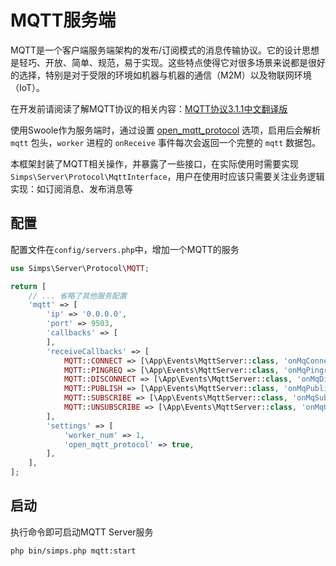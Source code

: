 # MQTT服务端

MQTT是一个客户端服务端架构的发布/订阅模式的消息传输协议。它的设计思想是轻巧、开放、简单、规范，易于实现。这些特点使得它对很多场景来说都是很好的选择，特别是对于受限的环境如机器与机器的通信（M2M）以及物联网环境（IoT）。

在开发前请阅读了解MQTT协议的相关内容：[MQTT协议3.1.1中文翻译版](https://mcxiaoke.gitbook.io/mqtt/01-introduction)

使用Swoole作为服务端时，通过设置 [open_mqtt_protocol](https://wiki.swoole.com/#/server/setting?id=open_mqtt_protocol) 选项，启用后会解析 `mqtt` 包头，`worker` 进程的 `onReceive` 事件每次会返回一个完整的 `mqtt` 数据包。

本框架封装了MQTT相关操作，并暴露了一些接口，在实际使用时需要实现`Simps\Server\Protocol\MqttInterface`，用户在使用时应该只需要关注业务逻辑实现：如订阅消息、发布消息等

## 配置

配置文件在`config/servers.php`中，增加一个MQTT的服务

```php
use Simps\Server\Protocol\MQTT;

return [
    // ... 省略了其他服务配置
    'mqtt' => [
        'ip' => '0.0.0.0',
        'port' => 9503,
        'callbacks' => [
        ],
        'receiveCallbacks' => [
            MQTT::CONNECT => [\App\Events\MqttServer::class, 'onMqConnect'],
            MQTT::PINGREQ => [\App\Events\MqttServer::class, 'onMqPingreq'],
            MQTT::DISCONNECT => [\App\Events\MqttServer::class, 'onMqDisconnect'],
            MQTT::PUBLISH => [\App\Events\MqttServer::class, 'onMqPublish'],
            MQTT::SUBSCRIBE => [\App\Events\MqttServer::class, 'onMqSubscribe'],
            MQTT::UNSUBSCRIBE => [\App\Events\MqttServer::class, 'onMqUnsubscribe'],
        ],
        'settings' => [
            'worker_num' => 1,
            'open_mqtt_protocol' => true,
        ],
    ],
];
```

## 启动

执行命令即可启动MQTT Server服务

```bash
php bin/simps.php mqtt:start
```
